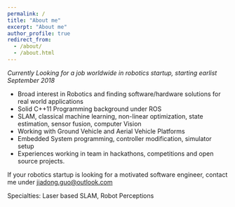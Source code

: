 ```yaml
---
permalink: /
title: "About me"
excerpt: "About me"
author_profile: true
redirect_from: 
  - /about/
  - /about.html
---
```


*Currently Looking for a job worldwide in robotics startup, starting earlist September 2018*


- Broad interest in Robotics and finding software/hardware solutions for real world applications 
- Solid C++11 Programming background under ROS
- SLAM, classical machine learning, non-linear optimization, state estimation, sensor fusion, computer Vision
- Working with Ground Vehicle and Aerial Vehicle Platforms
- Embedded System programming, controller modification, simulator setup
- Experiences working in team in hackathons, competitions and open source projects.


If your robotics startup is looking for a motivated software engineer, contact me under jiadong.guo@outlook.com

Specialties: Laser based SLAM, Robot Perceptions 

